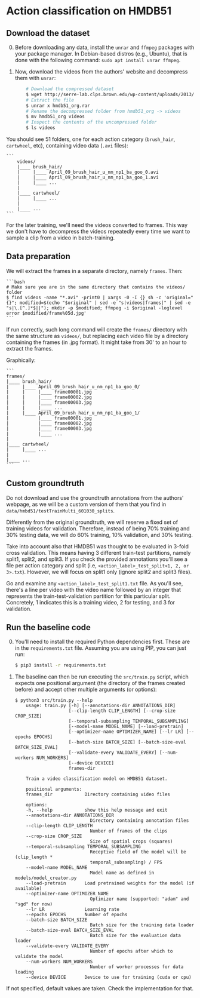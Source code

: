 # Action classification on HMDB51

## Download the dataset

0. Before downloading any data, install the `unrar` and `ffmpeg` packages with your package manager. In Debian-based distros (e.g., Ubuntu), that is done with the following command: `sudo apt install unrar ffmpeg`.

1. Now, download the videos from the authors' website and decompress them with `unrar`:

    ```bash
        # Download the compressed dataset
        $ wget http://serre-lab.clps.brown.edu/wp-content/uploads/2013/10/hmdb51_org.rar
        # Extract the file
        $ unrar x hmdb51_org.rar
        # Rename the decompressed folder from hmdb51_org -> videos
        $ mv hmdb51_org videos
        # Inspect the contents of the uncompressed folder
        $ ls videos
    ```

You should see 51 folders, one for each action category (`brush_hair`, `cartwheel`, etc), containing video data (`.avi` files):

    ```
        videos/
        |____ brush_hair/
        |     |____ April_09_brush_hair_u_nm_np1_ba_goo_0.avi
        |     |____ April_09_brush_hair_u_nm_np1_ba_goo_1.avi
        |     |____ ...
        |
        |____ cartwheel/
        |     |____ ...
        |
        |____ ...
    ```

For the later training, we'll need the videos converted to frames. This way we don't have to decompress the videos repeatedly every time we want to sample a clip from a video in batch-training.

## Data preparation

We will extract the frames in a separate directory, namely `frames`. Then:

    ```bash
    # Make sure you are in the same directory that contains the videos/ folder
    $ find videos -name "*.avi" -print0 | xargs -0 -I {} sh -c 'original="{}"; modified=$(echo "$original" | sed -e "s|videos|frames|" | sed -e "s|\.[^.]*$||"); mkdir -p $modified; ffmpeg -i $original -loglevel error $modified/frame%05d.jpg'
    ```
    
If run correctly, such long command will create the `frames/` directory with the same structure as `videos/`, but replacing each video file by a directory containing the frames (in .jpg format). It might take from 30' to an hour to extract the frames. 

Graphically:

    ```
    frames/
    |____ brush_hair/
    |     |____ April_09_brush_hair_u_nm_np1_ba_goo_0/
    |     |     |____ frame00001.jpg
    |     |     |____ frame00002.jpg
    |     |     |____ frame00003.jpg
    |     |     |____ ...
    |     |____ April_09_brush_hair_u_nm_np1_ba_goo_1/
    |           |____ frame00001.jpg
    |           |____ frame00002.jpg
    |           |____ frame00003.jpg
    |           |____ ...
    |
    |____ cartwheel/
    |     |____ ...
    |
    |____ ...
    ```

## Custom groundtruth

Do not download and use the groundtruth annotations from the authors' webpage, as we will be a custom version of them that you find in `data/hmbd51/testTrainMulti_601030_splits`.

Differently from the original groundtruth, we will reserve a fixed set of training videos for validation. Therefore, instead of being 70% training and 30% testing data, we will do 60% training, 10% validation, and 30% testing.

Take into account also that HMDB51 was thought to be evaluated in 3-fold cross validation. This means having 3 different train-test partitions, namely split1, split2, and split3. If you check the provided annotations you'll see a file per action category and split (i.e, `<action_label>_test_split<1, 2, or 3>.txt`). However, we will focus on split1 only (ignore split2 and split3 files).

Go and examine any `<action_label>_test_split1.txt` file. As you'll see, there's a line per video with the video name followed by an integer that represents the train-test-validation partition for this particular split. Concretely, 1 indicates this is a training video, 2 for testing, and 3 for validation.

## Run the baseline code

0. You'll need to install the required Python dependencies first. These are in the `requirements.txt` file. Assuming you are using PIP, you can just run:

    ```bash
    $ pip3 install -r requirements.txt
    ```

1. The baseline can then be run executing the `src/train.py` script, which expects one positional argument (the directory of the frames created before) and accept other multiple arguments (or options):

    ```
    $ python3 src/train.py --help
        usage: train.py [-h] [--annotations-dir ANNOTATIONS_DIR]
                        [--clip-length CLIP_LENGTH] [--crop-size CROP_SIZE]
                        [--temporal-subsampling TEMPORAL_SUBSAMPLING]
                        [--model-name MODEL_NAME] [--load-pretrain]
                        [--optimizer-name OPTIMIZER_NAME] [--lr LR] [--epochs EPOCHS]
                        [--batch-size BATCH_SIZE] [--batch-size-eval BATCH_SIZE_EVAL]
                        [--validate-every VALIDATE_EVERY] [--num-workers NUM_WORKERS]
                        [--device DEVICE]
                        frames-dir

        Train a video classification model on HMDB51 dataset.

        positional arguments:
        frames_dir            Directory containing video files

        options:
        -h, --help            show this help message and exit
        --annotations-dir ANNOTATIONS_DIR
                                Directory containing annotation files
        --clip-length CLIP_LENGTH
                                Number of frames of the clips
        --crop-size CROP_SIZE
                                Size of spatial crops (squares)
        --temporal-subsampling TEMPORAL_SUBSAMPLING
                                Receptive field of the model will be (clip_length *
                                temporal_subsampling) / FPS
        --model-name MODEL_NAME
                                Model name as defined in models/model_creator.py
        --load-pretrain       Load pretrained weights for the model (if available)
        --optimizer-name OPTIMIZER_NAME
                                Optimizer name (supported: "adam" and "sgd" for now)
        --lr LR               Learning rate
        --epochs EPOCHS       Number of epochs
        --batch-size BATCH_SIZE
                                Batch size for the training data loader
        --batch-size-eval BATCH_SIZE_EVAL
                                Batch size for the evaluation data loader
        --validate-every VALIDATE_EVERY
                                Number of epochs after which to validate the model
        --num-workers NUM_WORKERS
                                Number of worker processes for data loading
        --device DEVICE       Device to use for training (cuda or cpu)
    ```

If not specified, default values are taken. Check the implementation for that.
